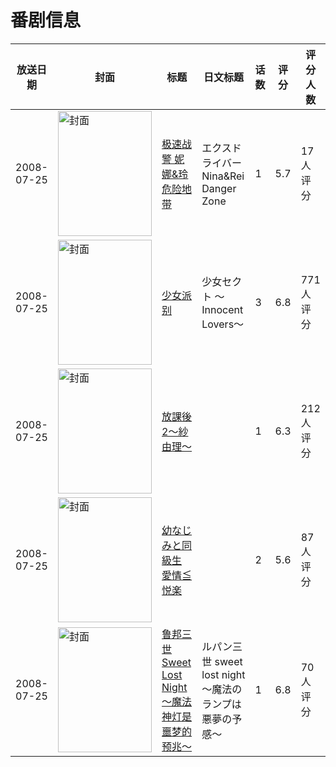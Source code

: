 # 番剧信息

|放送日期|封面|标题|日文标题|话数|评分|评分人数|
|---|---|---|---|---|---|---|
|2008-07-25|<img src="//lain.bgm.tv/pic/cover/c/79/68/172114_xMVsz.jpg" alt="封面" style="width:150px;height:200px;object-fit:cover;">|[极速战警 妮娜&玲 危险地带](https://bangumi.tv/subject/172114)|エクスドライバー Nina&Rei Danger Zone|1|5.7|17人评分|
|2008-07-25|<img src="/img/no_icon_subject.png" alt="封面" style="width:150px;height:200px;object-fit:cover;">|[少女派别](https://bangumi.tv/subject/5961)|少女セクト ～Innocent Lovers～|3|6.8|771人评分|
|2008-07-25|<img src="/img/no_icon_subject.png" alt="封面" style="width:150px;height:200px;object-fit:cover;">|[放課後2～紗由理～](https://bangumi.tv/subject/69181)||1|6.3|212人评分|
|2008-07-25|<img src="/img/no_icon_subject.png" alt="封面" style="width:150px;height:200px;object-fit:cover;">|[幼なじみと同級生 愛情≦悦楽](https://bangumi.tv/subject/72336)||2|5.6|87人评分|
|2008-07-25|<img src="//lain.bgm.tv/pic/cover/c/9d/ac/84998_6IwhE.jpg" alt="封面" style="width:150px;height:200px;object-fit:cover;">|[鲁邦三世 Sweet Lost Night～魔法神灯是噩梦的预兆～](https://bangumi.tv/subject/84998)|ルパン三世 sweet lost night 〜魔法のランプは悪夢の予感〜|1|6.8|70人评分|
